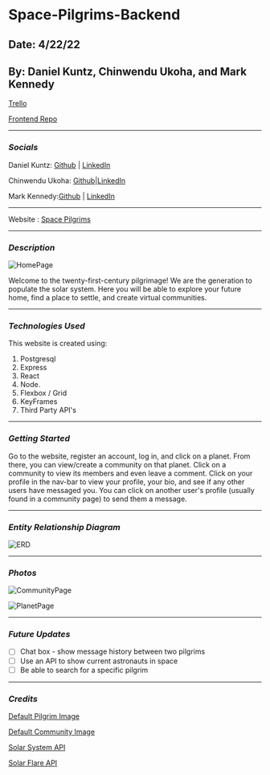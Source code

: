 # Space-Pilgrims-Backend

## Date: 4/22/22

## By: Daniel Kuntz, Chinwendu Ukoha, and Mark Kennedy

[Trello](https://trello.com/b/M5meLcNJ/space-pilgrims)

[Frontend Repo](https://github.com/kuntzd99/Space-Pilgrims-Frontend)

---

### **_Socials_**

Daniel Kuntz: [Github](https://github.com/kuntzd99) | [LinkedIn](https://www.linkedin.com/in/daniel-kuntz-09a036207/)

Chinwendu Ukoha: [Github](https://github.com/cchinw)|[LinkedIn](https://www.linkedin.com/in/chinwenduukoha)

Mark Kennedy:[Github](https://github.com/kennedymark680) | [LinkedIn](https://www.linkedin.com/in/kennedymark680/)

---

Website :
[Space Pilgrims](https://space-pilgrims-frontend.herokuapp.com/)

---

### **_Description_**

![HomePage](https://i.ibb.co/PQtPrPT/Screen-Shot-2022-04-21-at-9-08-09-PM.png)

Welcome to the twenty-first-century pilgrimage! We are the generation to populate the solar system. Here you will be able to explore your future home, find a place to settle, and create virtual communities.

---

### **_Technologies Used_**

This website is created using:

1. Postgresql
2. Express
3. React
4. Node.
5. Flexbox / Grid
6. KeyFrames
7. Third Party API's

---

### **_Getting Started_**

Go to the website, register an account, log in, and click on a planet. From there, you can view/create a community on that planet. Click on a community to view its members and even leave a comment. Click on your profile in the nav-bar to view your profile, your bio, and see if any other users have messaged you. You can click on another user's profile (usually found in a community page) to send them a message.

---

### **_Entity Relationship Diagram_**

![ERD](https://i.ibb.co/pQPVS8v/Screen-Shot-2022-04-21-at-9-05-43-PM.png)

---

### **_Photos_**

![CommunityPage](https://i.ibb.co/VpsLnSd/Screen-Shot-2022-04-21-at-9-12-57-PM.png)

![PlanetPage](https://i.ibb.co/Wyr06QD/Screen-Shot-2022-04-21-at-9-20-13-PM.png)

---

### **_Future Updates_**

- [ ] Chat box - show message history between two pilgrims
- [ ] Use an API to show current astronauts in space
- [ ] Be able to search for a specific pilgrim

---

### **_Credits_**

[Default Pilgrim Image](https://www.clipartmax.com/png/middle/49-492189_thanksgiving-pilgrim-cartoon.png)

[Default Community Image](https://banner.holidaypng.com/20191015/ugw/thanksgiving-cartoon-pumpkin-for-thanksgiving-5da595af2a2601.98162897.png)

[Solar System API ](https://api.le-systeme-solaire.net/en/)

[Solar Flare API](https://api.nasa.gov/DONKI/FLR?startDate=yyyy-MM-dd&endDate=yyyy-MM-dd&api_key=DEMO_KEY)
